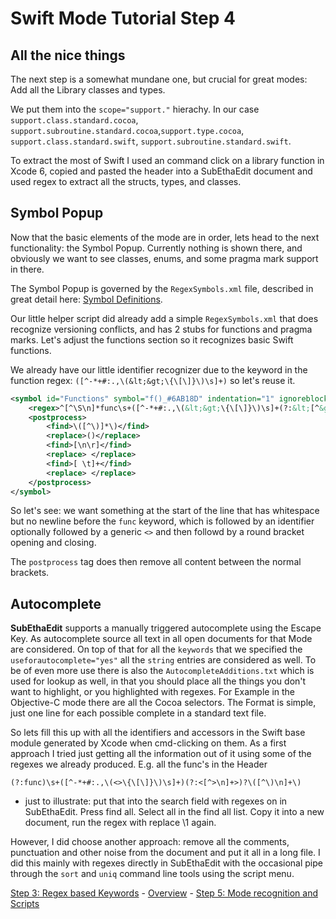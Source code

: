 # Swift Mode Tutorial Step 4
## All the nice things

The next step is a somewhat mundane one, but crucial for great modes: Add all the Library classes and types.

We put them into the `scope="support."` hierachy. In our case `support.class.standard.cocoa`, `support.subroutine.standard.cocoa`,`support.type.cocoa`,
`support.class.standard.swift`, `support.subroutine.standard.swift`.

To extract the most of Swift I used an command click on a library function in Xcode 6, copied and pasted the header into a SubEthaEdit document and used regex to extract all the structs, types, and classes.

## Symbol Popup

Now that the basic elements of the mode are in order, lets head to the next functionality: the Symbol Popup. Currently nothing is shown there, and obviously we want to see classes, enums, and some pragma mark support in there.

The Symbol Popup is governed by the `RegexSymbols.xml` file, described in great detail here: [Symbol Definitions](https://github.com/codingmonkeys/SubEthaEdit/blob/master/Documentation/ExampleMode/Documentation/RegexSymbols_xml.md).

Our little helper script did already add a simple `RegexSymbols.xml` that does recognize versioning conflicts, and has 2 stubs for functions and pragma marks. Let's adjust the functions section so it recognizes basic Swift functions.

We already have our little identifier recognizer due to the keyword in the function regex: `([^-*+#:.,\(&lt;&gt;\{\[\]}\)\s]+)` so let's reuse it.

```xml
<symbol id="Functions" symbol="f()_#6AB18D" indentation="1" ignoreblocks="yes">
	<regex>^[^\S\n]*func\s+([^-*+#:.,\(&lt;&gt;\{\[\]}\)\s]+(?:&lt;[^&gt;\n]+&gt;)?\([^\)\n]+\))</regex>
	<postprocess>
		<find>\([^\)]*\)</find>
		<replace>()</replace>
		<find>[\n\r]</find>
		<replace> </replace>
		<find>[ \t]+</find>
		<replace> </replace>
	</postprocess>
</symbol>
```
So let's see: we want something at the start of the line that has whitespace but no newline before the `func` keyword, which is followed by an identifier optionally followed by a generic `<>` and then followd by a round bracket opening and closing.

The `postprocess` tag does then remove all content between the normal brackets.

## Autocomplete

__SubEthaEdit__ supports a manually triggered autocomplete using the Escape Key. As autocomplete source all text in all open documents for that Mode are considered. On top of that for all the `keywords` that we specified the `useforautocomplete="yes"` all the `string` entries are considered as well. To be of even more use there is also the `AutocompleteAdditions.txt` which is used for lookup as well, in that you should place all the things you don't want to highlight, or you highlighted with regexes. For Example in the Objective-C mode there are all the Cocoa selectors. The Format is simple, just one line for each possible complete in a standard text file.

So lets fill this up with all the identifiers and accessors in the Swift base module generated by Xcode when cmd-clicking on them. As a first approach I tried just getting all the information out of it using some of the regexes we already produced. E.g. all the func's in the Header

	(?:func)\s+([^-*+#:.,\(<>\{\[\]}\)\s]+)(?:<[^>\n]+>)?\([^\)\n]+\)

- just to illustrate: put that into the search field with regexes on in SubEthaEdit. Press find all. Select all in the find all list. Copy it into a new document, run the regex with replace \1 again.

However, I did choose another approach: remove all the comments, punctuation and other noise from the document and put it all in a long file. I did this mainly with regexes directly in SubEthaEdit with the occasional pipe through the `sort` and `uniq` command line tools using the script menu.
 


<!-- Tutorial Navigation -->
[Step 3: Regex based Keywords](../SwiftModeStep3) - [Overview](..) - [Step 5: Mode recognition and Scripts](../SwiftModeStep5)
